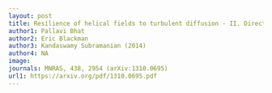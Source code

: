 ```yaml
---
layout: post
title: Resilience of helical fields to turbulent diffusion - II. Direct numerical simulations
author1: Pallavi Bhat
author2: Eric Blackman 
author3: Kandaswamy Subramanian (2014) 
author4: NA
image: 
journals: MNRAS, 438, 2954 (arXiv:1310.0695)
url1: https://arxiv.org/pdf/1310.0695.pdf
---
```


